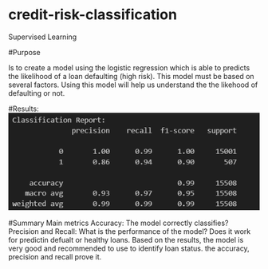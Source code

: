# credit-risk-classification
Supervised Learning



#Purpose

Is to create a model using the logistic regression which is able to predicts the likelihood of a loan defaulting (high risk).
This model must be based on several factors. Using this model will help us understand the the likehood of defaulting or not. 

#Results:
![alt text](image.png)


#Summary
Main metrics
Accuracy: The model correctly classifies?
Precision and Recall: What is the performance of the model? Does it work for predictin defualt or healthy loans.
Based on the results, the model is very good and recommended to use to identify loan status.  the accuracy, precision and recall prove it. 